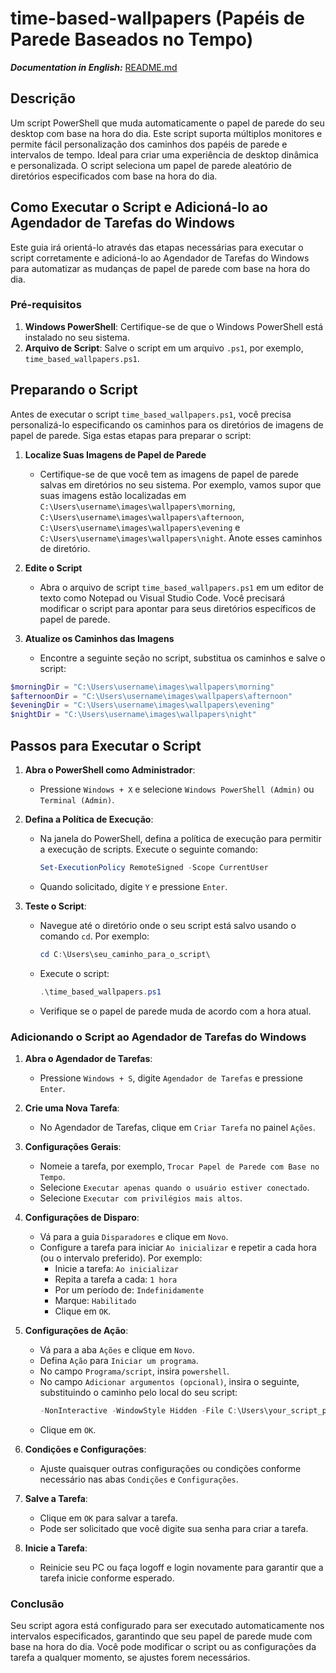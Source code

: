 # time-based-wallpapers (Papéis de Parede Baseados no Tempo)
***Documentation in English:*** [README.md](https://github.com/BrendowPaolillo-dev/time-based-wallpapers/blob/main/README.md)

## Descrição
Um script PowerShell que muda automaticamente o papel de parede do seu desktop com base na hora do dia. Este script suporta múltiplos monitores e permite fácil personalização dos caminhos dos papéis de parede e intervalos de tempo. Ideal para criar uma experiência de desktop dinâmica e personalizada. O script seleciona um papel de parede aleatório de diretórios especificados com base na hora do dia.

## Como Executar o Script e Adicioná-lo ao Agendador de Tarefas do Windows

Este guia irá orientá-lo através das etapas necessárias para executar o script corretamente e adicioná-lo ao Agendador de Tarefas do Windows para automatizar as mudanças de papel de parede com base na hora do dia.

### Pré-requisitos

1. **Windows PowerShell**: Certifique-se de que o Windows PowerShell está instalado no seu sistema.
2. **Arquivo de Script**: Salve o script em um arquivo `.ps1`, por exemplo, `time_based_wallpapers.ps1`.

## Preparando o Script

Antes de executar o script `time_based_wallpapers.ps1`, você precisa personalizá-lo especificando os caminhos para os diretórios de imagens de papel de parede. Siga estas etapas para preparar o script:

1. **Localize Suas Imagens de Papel de Parede**

   - Certifique-se de que você tem as imagens de papel de parede salvas em diretórios no seu sistema. Por exemplo, vamos supor que suas imagens estão localizadas em `C:\Users\username\images\wallpapers\morning`, `C:\Users\username\images\wallpapers\afternoon`, `C:\Users\username\images\wallpapers\evening` e `C:\Users\username\images\wallpapers\night`. Anote esses caminhos de diretório.

2. **Edite o Script**

   - Abra o arquivo de script `time_based_wallpapers.ps1` em um editor de texto como Notepad ou Visual Studio Code. Você precisará modificar o script para apontar para seus diretórios específicos de papel de parede.

3. **Atualize os Caminhos das Imagens**

   - Encontre a seguinte seção no script, substitua os caminhos e salve o script:

```powershell
$morningDir = "C:\Users\username\images\wallpapers\morning"
$afternoonDir = "C:\Users\username\images\wallpapers\afternoon"
$eveningDir = "C:\Users\username\images\wallpapers\evening"
$nightDir = "C:\Users\username\images\wallpapers\night"
```

## Passos para Executar o Script

1. **Abra o PowerShell como Administrador**:
   - Pressione `Windows + X` e selecione `Windows PowerShell (Admin)` ou `Terminal (Admin)`.

2. **Defina a Política de Execução**:
   - Na janela do PowerShell, defina a política de execução para permitir a execução de scripts. Execute o seguinte comando:
     ```powershell
     Set-ExecutionPolicy RemoteSigned -Scope CurrentUser
     ```
   - Quando solicitado, digite `Y` e pressione `Enter`.

3. **Teste o Script**:
   - Navegue até o diretório onde o seu script está salvo usando o comando `cd`. Por exemplo:
     ```powershell
     cd C:\Users\seu_caminho_para_o_script\
     ```
   - Execute o script:
     ```powershell
     .\time_based_wallpapers.ps1
     ```
   - Verifique se o papel de parede muda de acordo com a hora atual.

### Adicionando o Script ao Agendador de Tarefas do Windows

1. **Abra o Agendador de Tarefas**:
   - Pressione `Windows + S`, digite `Agendador de Tarefas` e pressione `Enter`.

2. **Crie uma Nova Tarefa**:
   - No Agendador de Tarefas, clique em `Criar Tarefa` no painel `Ações`.

3. **Configurações Gerais**:
   - Nomeie a tarefa, por exemplo, `Trocar Papel de Parede com Base no Tempo`.
   - Selecione `Executar apenas quando o usuário estiver conectado`.
   - Selecione `Executar com privilégios mais altos`.

4. **Configurações de Disparo**:
   - Vá para a guia `Disparadores` e clique em `Novo`.
   - Configure a tarefa para iniciar `Ao inicializar` e repetir a cada hora (ou o intervalo preferido). Por exemplo:
     - Inicie a tarefa: `Ao inicializar`
     - Repita a tarefa a cada: `1 hora`
     - Por um período de: `Indefinidamente`
     - Marque: `Habilitado`
     - Clique em `OK`.

5. **Configurações de Ação**:
   - Vá para a aba `Ações` e clique em `Novo`.
   - Defina `Ação` para `Iniciar um programa`.
   - No campo `Programa/script`, insira `powershell`.
   - No campo `Adicionar argumentos (opcional)`, insira o seguinte, substituindo o caminho pelo local do seu script:
     ```powershell
     -NonInteractive -WindowStyle Hidden -File C:\Users\your_script_path\time_based_wallpapers.ps1
     ```
   - Clique em `OK`.

6. **Condições e Configurações**:
   - Ajuste quaisquer outras configurações ou condições conforme necessário nas abas `Condições` e `Configurações`.

7. **Salve a Tarefa**:
   - Clique em `OK` para salvar a tarefa.
   - Pode ser solicitado que você digite sua senha para criar a tarefa.

8. **Inicie a Tarefa**:
   - Reinicie seu PC ou faça logoff e login novamente para garantir que a tarefa inicie conforme esperado.

### Conclusão

Seu script agora está configurado para ser executado automaticamente nos intervalos especificados, garantindo que seu papel de parede mude com base na hora do dia. Você pode modificar o script ou as configurações da tarefa a qualquer momento, se ajustes forem necessários.